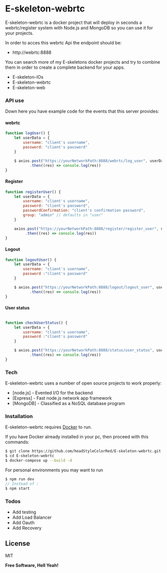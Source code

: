 # E-skeleton-webrtc


E-skeleton-webrtc is a docker project that will deploy in seconds a webrtc/register system with Node.js and MongoDB so you can use it for your projects.

In order to acces this webrtc Api the endpoint should be:
- http://webrtc:8888

You can search more of my E-skeletons docker projects and try to combine them in order to create a complete backend for your apps.
  - E-skeleton-IOs
  - E-skeleton-webrtc
  - E-skeleton-web

### API use

Down here you have example code for the events that this server provides:

#### webrtc

```js
function logUser() { 
	let userData = {
		username: "client's username",
		password: "client's password"
	}

	$ axios.post("https://yourNetworkPath:8888/webrtc/log_user", userData)
	   	   .then((res) => console.log(res))
}
```

#### Register

```js
function registerUser() {
	let userData = {
		username: "client's username",
		password: "client's password",
		passwordConfirmation: "client's confirmation password",
		group: "admin" // defaults in "user"
	}

	axios.post("https://yourNetworkPath:8888/register/register_user", userData)
	     .then((res) => console.log(res))
}
```

#### Logout
```js
function logoutUser() {
	let userData = {
		username: "client's username",
		password :"client's password"
	}

	$ axios.post("https://yourNetworkPath:8888/logout/logout_user", userData)
		   .then((res) => console.log(res))
}
```

#### User status

```js

function checkUserStatus() {
	let userData = {
		username: "client's username",
		password :"client's password"
	}

	$ axios.post("https://yourNetworkPath:8888/status/user_status", userData)
		   .then((res) => console.log(res))
}

```

### Tech

E-skeleton-webrtc uses a number of open source projects to work properly:

* [node.js] - Evented I/O for the backend
* [Express] - Fast node.js network app framework 
* [MongoDB] - Classified as a NoSQL database program

### Installation

E-skeleton-webrtc requires [Docker](https://www.docker.com/) to run.

If you have Docker already installed in your pc, then proceed with this commands:

```sh
$ git clone https://github.com/headStyleColorRed/E-skeleton-webrtc.git
$ cd E-skeleton-webrtc
$ docker-compose up --build -d
```

For personal environments you may want to run

```js
$ npm run dev
// Instead of :
$ npm start
```

### Todos

 - Add testing
 - Add Load Balancer
 - Add Oauth
 - Add Recovery

License
----

MIT


**Free Software, Hell Yeah!**